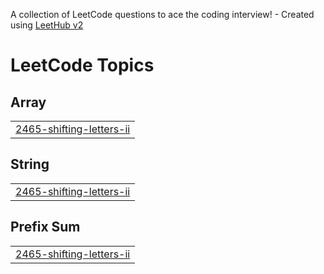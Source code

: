 A collection of LeetCode questions to ace the coding interview! - Created using [LeetHub v2](https://github.com/arunbhardwaj/LeetHub-2.0)
<!---LeetCode Topics Start-->
# LeetCode Topics
## Array
|  |
| ------- |
| [2465-shifting-letters-ii](https://github.com/Dhrishita/Leetcode-solutions/tree/master/2465-shifting-letters-ii) |
## String
|  |
| ------- |
| [2465-shifting-letters-ii](https://github.com/Dhrishita/Leetcode-solutions/tree/master/2465-shifting-letters-ii) |
## Prefix Sum
|  |
| ------- |
| [2465-shifting-letters-ii](https://github.com/Dhrishita/Leetcode-solutions/tree/master/2465-shifting-letters-ii) |
<!---LeetCode Topics End-->